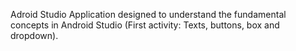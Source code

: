 Adroid Studio
Application designed to understand the fundamental concepts in Android Studio (First activity: Texts, buttons, box and dropdown).
